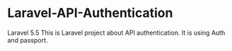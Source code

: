 # Laravel-API-Authentication
Laravel 5.5
This is Laravel project about API authentication. It is using Auth and passport.
